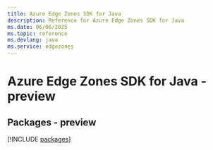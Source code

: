 ```yaml
---
title: Azure Edge Zones SDK for Java
description: Reference for Azure Edge Zones SDK for Java
ms.date: 06/06/2025
ms.topic: reference
ms.devlang: java
ms.service: edgezones
---
```

# Azure Edge Zones SDK for Java - preview
## Packages - preview
[!INCLUDE [packages](edge-zones-index.md)]